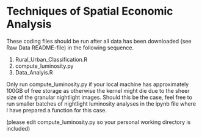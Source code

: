 # Techniques of Spatial Economic Analysis

These coding files should be run after all data has been downloaded (see Raw Data README-file) in the following sequence. 

1. Rural_Urban_Classification.R
2. compute_luminosity.py
3. Data_Analyis.R

Only run compute_luminosity.py if your local machine has approximately 100GB of free storage as otherwise the kernel might die due to the sheer size of the granular nightlight images. Should this be the case, feel free to run smaller batches of nightlight luminosity analyses in the ipynb file where I have prepared a function for this case.

(please edit compute_luminosity.py so your personal working directory is included)
